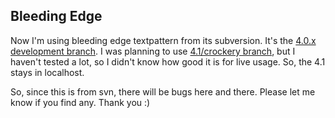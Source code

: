 ## Bleeding Edge

Now I'm using bleeding edge textpattern from its subversion. It's the [4.0.x development branch](http://svn.textpattern.com/development/4.0/). I was planning to use [4.1/crockery branch](http://svn.textpattern.com/development/crockery/), but I haven't tested a lot, so I didn't know how good it is for live usage. So, the 4.1 stays in localhost.

So, since this is from svn, there will be bugs here and there. Please let me know if you find any. Thank you :)

<!-- {"time": "2007-11-24 21:45:30", "title": "Bleeding Edge"} -->
